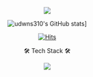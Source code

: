  <div align=center>
<img src="https://capsule-render.vercel.app/api?type=waving&height=400&color=auto&text=Welcome&fontSize=100&desc=udwns310's%20GitHub%20Profile&descAlign=58" />
	  
![udwns310's GitHub stats](https://github-readme-stats.vercel.app/api?username=udwns310&show_icons=true)]
	
[![Hits](https://hits.seeyoufarm.com/api/count/incr/badge.svg?url=https%3A%2F%2Fgithub.com%2Fudwns310&count_bg=%233D89C8&title_bg=%23555555&icon=&icon_color=%23E7E7E7&title=Hello&edge_flat=false)](https://hits.seeyoufarm.com)<p></p>
	 🛠 Tech Stack 🛠<p></p>
<img src="https://img.shields.io/badge/C++-00599C?style=flat&logo=C%2B%2B&logoColor=white"/><p></p>

  </div>
 

<!--
**udwns310/udwns310** is a ✨ _special_ ✨ repository because its `README.md` (this file) appears on your GitHub profile.

Here are some ideas to get you started:

- 🔭 I’m currently working on ...
- 🌱 I’m currently learning ...
- 👯 I’m looking to collaborate on ...
- 🤔 I’m looking for help with ...
- 💬 Ask me about ...
- 📫 How to reach me: ...
- 😄 Pronouns: ...
- ⚡ Fun fact: ...
-->
